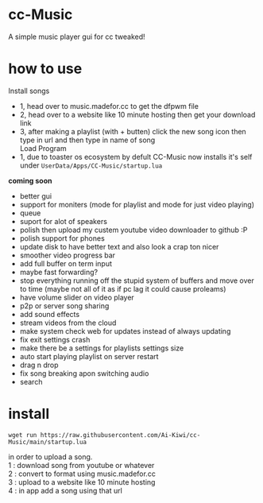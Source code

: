 # cc-Music
A simple music player gui for cc tweaked!
  
# how to use  
Install songs   
 - 1, head over to music.madefor.cc to get the dfpwm file  
 - 2, head over to a website like 10 minute hosting then get your download link  
 - 3, after making a playlist (with + butten) click the new song icon then type in url and then type in name of song  
Load Program  
 - 1, due to toaster os ecosystem by defult CC-Music now installs it's self under `UserData/Apps/CC-Music/startup.lua`  
    
**coming soon**
 - better gui
 - support for moniters (mode for playlist and mode for just video playing)
 - queue
 - suport for alot of speakers
 - polish then upload my custem youtube video downloader to github :P
 - polish support for phones
 - update disk to have better text and also look a crap ton nicer
 - smoother video progress bar
 - add full buffer on term input
 - maybe fast forwarding?
 - stop everything running off the stupid system of buffers and move over to time (maybe not all of it as if pc lag it could cause proleams)
 - have volume slider on video player
 - p2p or server song sharing
 - add sound effects
 - stream videos from the cloud
 - make system check web for updates instead of always updating
 - fix exit settings crash
 - make there be a settings for playlists settings size
 - auto start playing playlist on server restart
 - drag n drop
 - fix song breaking apon switching audio
 - search


# install

```
wget run https://raw.githubusercontent.com/Ai-Kiwi/cc-Music/main/startup.lua
```    
in order to upload a song.  
 1 : download song from youtube or whatever  
 2 : convert to format using music.madefor.cc  
 3 : upload to a website like 10 minute hosting  
 4 : in app add a song using that url  

